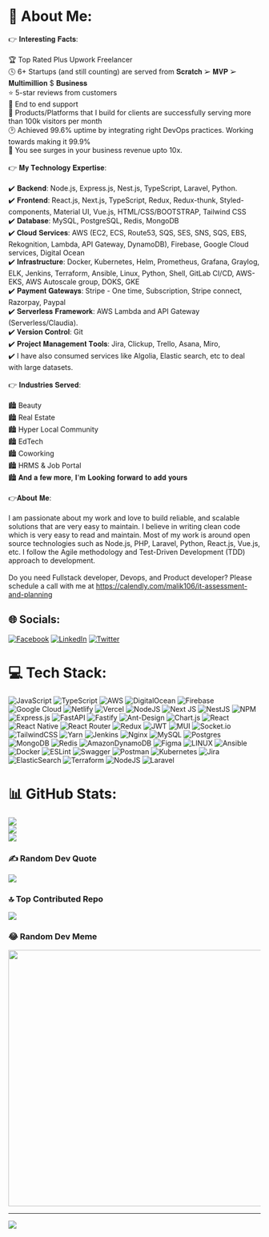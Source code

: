 # 💫 About Me:
👉 𝐈𝐧𝐭𝐞𝐫𝐞𝐬𝐭𝐢𝐧𝐠 𝐅𝐚𝐜𝐭𝐬:<br><br>🏆 Top Rated Plus Upwork Freelancer<br>🕓 6+ Startups (and still counting) are served from 𝐒𝐜𝐫𝐚𝐭𝐜𝐡 ➢ 𝐌𝐕𝐏 ➢ 𝐌𝐮𝐥𝐭𝐢𝐦𝐢𝐥𝐥𝐢𝐨𝐧 $ 𝐁𝐮𝐬𝐢𝐧𝐞𝐬𝐬<br>⭐ 5-star reviews from customers<br>🎯 End to end support<br>💪 Products/Platforms that I build for clients are successfully serving more than 100k visitors per month<br>🕑 Achieved 99.6% uptime by integrating right DevOps practices. Working towards making it 99.9%<br>🚀 You see surges in your business revenue upto 10x.<br><br>👉 𝐌𝐲 𝐓𝐞𝐜𝐡𝐧𝐨𝐥𝐨𝐠𝐲 𝐄𝐱𝐩𝐞𝐫𝐭𝐢𝐬𝐞:<br><br>✔️ 𝐁𝐚𝐜𝐤𝐞𝐧𝐝: Node.js, Express.js, Nest.js, TypeScript, Laravel, Python.<br>✔️ 𝐅𝐫𝐨𝐧𝐭𝐞𝐧𝐝: React.js, Next.js, TypeScript, Redux, Redux-thunk, Styled-components, Material UI, Vue.js, HTML/CSS/BOOTSTRAP, Tailwind CSS<br>✔️ 𝐃𝐚𝐭𝐚𝐛𝐚𝐬𝐞: MySQL, PostgreSQL, Redis, MongoDB<br>✔️ 𝐂𝐥𝐨𝐮𝐝 𝐒𝐞𝐫𝐯𝐢𝐜𝐞𝐬: AWS (EC2, ECS, Route53, SQS, SES, SNS, SQS, EBS, Rekognition, Lambda, API Gateway, DynamoDB), Firebase, Google Cloud services, Digital Ocean<br>✔️ 𝐈𝐧𝐟𝐫𝐚𝐬𝐭𝐫𝐮𝐜𝐭𝐮𝐫𝐞: Docker, Kubernetes, Helm, Prometheus, Grafana, Graylog, ELK, Jenkins, Terraform, Ansible, Linux, Python, Shell, GitLab CI/CD, AWS-EKS, AWS Autoscale group, DOKS, GKE<br>✔️ 𝐏𝐚𝐲𝐦𝐞𝐧𝐭 𝐆𝐚𝐭𝐞𝐰𝐚𝐲𝐬: Stripe - One time, Subscription, Stripe connect, Razorpay, Paypal<br>✔️ 𝐒𝐞𝐫𝐯𝐞𝐫𝐥𝐞𝐬𝐬 𝐅𝐫𝐚𝐦𝐞𝐰𝐨𝐫𝐤: AWS Lambda and API Gateway (Serverless/Claudia).<br>✔️ 𝐕𝐞𝐫𝐬𝐢𝐨𝐧 𝐂𝐨𝐧𝐭𝐫𝐨𝐥: Git<br>✔️ 𝐏𝐫𝐨𝐣𝐞𝐜𝐭 𝐌𝐚𝐧𝐚𝐠𝐞𝐦𝐞𝐧𝐭 𝐓𝐨𝐨𝐥𝐬: Jira, Clickup, Trello, Asana, Miro,<br>✔️ I have also consumed services like Algolia, Elastic search, etc to deal with large datasets.<br><br>👉 𝐈𝐧𝐝𝐮𝐬𝐭𝐫𝐢𝐞𝐬 𝐒𝐞𝐫𝐯𝐞𝐝:<br><br>🏙 Beauty<br>🏙 Real Estate<br>🏙 Hyper Local Community<br>🏙 EdTech<br>🏙 Coworking<br>🏙 HRMS & Job Portal<br>🏙 𝐀𝐧𝐝 𝐚 𝐟𝐞𝐰 𝐦𝐨𝐫𝐞, 𝐈'𝐦 𝐋𝐨𝐨𝐤𝐢𝐧𝐠 𝐟𝐨𝐫𝐰𝐚𝐫𝐝 𝐭𝐨 𝐚𝐝𝐝 𝐲𝐨𝐮𝐫𝐬<br><br>👉𝐀𝐛𝐨𝐮𝐭 𝐌𝐞:<br><br>I am passionate about my work and love to build reliable, and scalable solutions that are very easy to maintain. I believe in writing clean code which is very easy to read and maintain. Most of my work is around open source technologies such as Node.js, PHP, Laravel, Python, React.js, Vue.js, etc. I follow the Agile methodology and Test-Driven Development (TDD) approach to development.<br><br>Do you need Fullstack developer, Devops, and Product developer? Please schedule a call with me at https://calendly.com/malik106/it-assessment-and-planning


## 🌐 Socials:
[![Facebook](https://img.shields.io/badge/Facebook-%231877F2.svg?logo=Facebook&logoColor=white)](https://facebook.com/https://www.facebook.com/malik.lakhani.96) [![LinkedIn](https://img.shields.io/badge/LinkedIn-%230077B5.svg?logo=linkedin&logoColor=white)](https://linkedin.com/in/https://www.linkedin.com/in/malik-software-engineer/) [![Twitter](https://img.shields.io/badge/Twitter-%231DA1F2.svg?logo=Twitter&logoColor=white)](https://twitter.com/https://twitter.com/malik_lakhani67) 

# 💻 Tech Stack:
![JavaScript](https://img.shields.io/badge/javascript-%23323330.svg?style=for-the-badge&logo=javascript&logoColor=%23F7DF1E) ![TypeScript](https://img.shields.io/badge/typescript-%23007ACC.svg?style=for-the-badge&logo=typescript&logoColor=white) ![AWS](https://img.shields.io/badge/AWS-%23FF9900.svg?style=for-the-badge&logo=amazon-aws&logoColor=white) ![DigitalOcean](https://img.shields.io/badge/DigitalOcean-%230167ff.svg?style=for-the-badge&logo=digitalOcean&logoColor=white) ![Firebase](https://img.shields.io/badge/firebase-%23039BE5.svg?style=for-the-badge&logo=firebase) ![Google Cloud](https://img.shields.io/badge/Google%20Cloud-%234285F4.svg?style=for-the-badge&logo=google-cloud&logoColor=white) ![Netlify](https://img.shields.io/badge/netlify-%23000000.svg?style=for-the-badge&logo=netlify&logoColor=#00C7B7) ![Vercel](https://img.shields.io/badge/vercel-%23000000.svg?style=for-the-badge&logo=vercel&logoColor=white) ![NodeJS](https://img.shields.io/badge/node.js-6DA55F?style=for-the-badge&logo=node.js&logoColor=white) ![Next JS](https://img.shields.io/badge/Next-black?style=for-the-badge&logo=next.js&logoColor=white) ![NestJS](https://img.shields.io/badge/nestjs-%23E0234E.svg?style=for-the-badge&logo=nestjs&logoColor=white) ![NPM](https://img.shields.io/badge/NPM-%23000000.svg?style=for-the-badge&logo=npm&logoColor=white) ![Express.js](https://img.shields.io/badge/express.js-%23404d59.svg?style=for-the-badge&logo=express&logoColor=%2361DAFB) ![FastAPI](https://img.shields.io/badge/FastAPI-005571?style=for-the-badge&logo=fastapi) ![Fastify](https://img.shields.io/badge/fastify-%23000000.svg?style=for-the-badge&logo=fastify&logoColor=white) ![Ant-Design](https://img.shields.io/badge/-AntDesign-%230170FE?style=for-the-badge&logo=ant-design&logoColor=white) ![Chart.js](https://img.shields.io/badge/chart.js-F5788D.svg?style=for-the-badge&logo=chart.js&logoColor=white) ![React](https://img.shields.io/badge/react-%2320232a.svg?style=for-the-badge&logo=react&logoColor=%2361DAFB) ![React Native](https://img.shields.io/badge/react_native-%2320232a.svg?style=for-the-badge&logo=react&logoColor=%2361DAFB) ![React Router](https://img.shields.io/badge/React_Router-CA4245?style=for-the-badge&logo=react-router&logoColor=white) ![Redux](https://img.shields.io/badge/redux-%23593d88.svg?style=for-the-badge&logo=redux&logoColor=white) ![JWT](https://img.shields.io/badge/JWT-black?style=for-the-badge&logo=JSON%20web%20tokens) ![MUI](https://img.shields.io/badge/MUI-%230081CB.svg?style=for-the-badge&logo=material-ui&logoColor=white) ![Socket.io](https://img.shields.io/badge/Socket.io-black?style=for-the-badge&logo=socket.io&badgeColor=010101) ![TailwindCSS](https://img.shields.io/badge/tailwindcss-%2338B2AC.svg?style=for-the-badge&logo=tailwind-css&logoColor=white) ![Yarn](https://img.shields.io/badge/yarn-%232C8EBB.svg?style=for-the-badge&logo=yarn&logoColor=white) ![Jenkins](https://img.shields.io/badge/jenkins-%232C5263.svg?style=for-the-badge&logo=jenkins&logoColor=white) ![Nginx](https://img.shields.io/badge/nginx-%23009639.svg?style=for-the-badge&logo=nginx&logoColor=white) ![MySQL](https://img.shields.io/badge/mysql-%2300f.svg?style=for-the-badge&logo=mysql&logoColor=white) ![Postgres](https://img.shields.io/badge/postgres-%23316192.svg?style=for-the-badge&logo=postgresql&logoColor=white) ![MongoDB](https://img.shields.io/badge/MongoDB-%234ea94b.svg?style=for-the-badge&logo=mongodb&logoColor=white) ![Redis](https://img.shields.io/badge/redis-%23DD0031.svg?style=for-the-badge&logo=redis&logoColor=white) ![AmazonDynamoDB](https://img.shields.io/badge/Amazon%20DynamoDB-4053D6?style=for-the-badge&logo=Amazon%20DynamoDB&logoColor=white) 	![Figma](https://img.shields.io/badge/figma-%23F24E1E.svg?style=for-the-badge&logo=figma&logoColor=white) ![LINUX](https://img.shields.io/badge/Linux-FCC624?style=for-the-badge&logo=linux&logoColor=black) ![Ansible](https://img.shields.io/badge/ansible-%231A1918.svg?style=for-the-badge&logo=ansible&logoColor=white) ![Docker](https://img.shields.io/badge/docker-%230db7ed.svg?style=for-the-badge&logo=docker&logoColor=white) ![ESLint](https://img.shields.io/badge/ESLint-4B3263?style=for-the-badge&logo=eslint&logoColor=white) ![Swagger](https://img.shields.io/badge/-Swagger-%23Clojure?style=for-the-badge&logo=swagger&logoColor=white) ![Postman](https://img.shields.io/badge/Postman-FF6C37?style=for-the-badge&logo=postman&logoColor=white) ![Kubernetes](https://img.shields.io/badge/kubernetes-%23326ce5.svg?style=for-the-badge&logo=kubernetes&logoColor=white) ![Jira](https://img.shields.io/badge/jira-%230A0FFF.svg?style=for-the-badge&logo=jira&logoColor=white) ![ElasticSearch](https://img.shields.io/badge/-ElasticSearch-005571?style=for-the-badge&logo=elasticsearch) ![Terraform](https://img.shields.io/badge/terraform-%235835CC.svg?style=for-the-badge&logo=terraform&logoColor=white) ![NodeJS](https://img.shields.io/badge/node.js-6DA55F?style=for-the-badge&logo=node.js&logoColor=white) ![Laravel](https://img.shields.io/badge/laravel-%23FF2D20.svg?style=for-the-badge&logo=laravel&logoColor=white)
# 📊 GitHub Stats:
![](https://github-readme-stats.vercel.app/api?username=malik106&theme=dark&hide_border=true&include_all_commits=true&count_private=true)<br/>
![](https://github-readme-streak-stats.herokuapp.com/?user=malik106&theme=dark&hide_border=true)<br/>
![](https://github-readme-stats.vercel.app/api/top-langs/?username=malik106&theme=dark&hide_border=true&include_all_commits=true&count_private=true&layout=compact)

### ✍️ Random Dev Quote
![](https://quotes-github-readme.vercel.app/api?type=horizontal&theme=radical)

### 🔝 Top Contributed Repo
![](https://github-contributor-stats.vercel.app/api?username=malik106&limit=5&theme=dark&combine_all_yearly_contributions=true)

### 😂 Random Dev Meme
<img src="https://rm.up.railway.app/" width="512px"/>

---
[![](https://visitcount.itsvg.in/api?id=malik106&icon=0&color=0)](https://visitcount.itsvg.in)

<!-- Proudly created with GPRM ( https://gprm.itsvg.in ) -->
